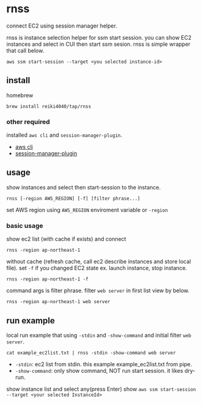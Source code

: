 rnss
===
connect EC2 using session manager helper.

rnss is instance selection helper for ssm start session.
you can show EC2 instances and select in CUI then start ssm sesion.
rnss is simple wrapper that call below.

```
aws ssm start-session --target <you selected instance-id>
```

## install

homebrew
```
brew install reiki4040/tap/rnss
```

### other required

installed `aws cli` and `session-manager-plugin`. 
- [aws cli](https://docs.aws.amazon.com/cli/latest/userguide/getting-started-install.html)
- [session-manager-plugin](https://docs.aws.amazon.com/systems-manager/latest/userguide/session-manager-working-with-install-plugin.html)

## usage

show instances and select then start-session to the instance.

```
rnss [-region AWS_REGION] [-f] [filter phrase...]
```

set AWS region using `AWS_REGION` enviroment variable or `-region`

### basic usage

show ec2 list (with cache if exists) and connect
```
rnss -region ap-northeast-1
```

without cache (refresh cache, call ec2 describe instances and store local file). set `-f` if you changed EC2 state ex. launch instance, stop instance.
```
rnss -region ap-northeast-1 -f
```

command args is filter phrase. filter `web server` in first list view by below.
```
rnss -region ap-northeast-1 web server
```

## run example

local run example that using `-stdin` and `-show-command` and initial filter `web server`.

```
cat example_ec2list.txt | rnss -stdin -show-command web server
```

- `-stdin`: ec2 list from stdin. this example example_ec2list.txt from pipe.
- `-show-command`: only show command, NOT run start session. it likes dry-run.

show instance list and select any(press Enter) show `aws ssm start-session --target <your selected InstanceId>`



